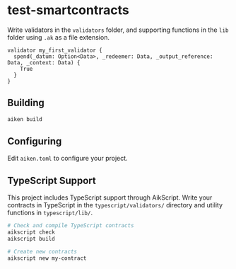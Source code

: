 # test-smartcontracts

Write validators in the `validators` folder, and supporting functions in the `lib` folder using `.ak` as a file extension.

```aiken
validator my_first_validator {
  spend(_datum: Option<Data>, _redeemer: Data, _output_reference: Data, _context: Data) {
    True
  }
}
```

## Building

```sh
aiken build
```

## Configuring

Edit `aiken.toml` to configure your project.

## TypeScript Support

This project includes TypeScript support through AikScript. Write your contracts in TypeScript in the `typescript/validators/` directory and utility functions in `typescript/lib/`.

```sh
# Check and compile TypeScript contracts
aikscript check
aikscript build

# Create new contracts
aikscript new my-contract
```

